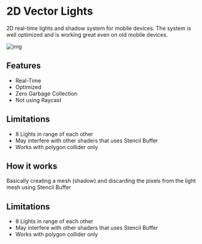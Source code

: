 
# 2D Vector Lights

2D real-time lights and shadow system for mobile devices. 
The system is well optimized and is working great even on old mobile devices.





![img](https://raw.githubusercontent.com/danix2d/Images/main/lights.png)
## Features

- Real-Time
- Optimized
- Zero Garbage Collection
- Not using Raycast


## Limitations

- 8 Lights in range of each other
- May interfere with other shaders that uses Stencil Buffer
- Works with polygon collider only
## How it works

Basically creating a mesh (shadow) and discarding 
the pixels from the light mesh using Stencil Buffer
## Limitations

- 8 Lights in range of each other
- May interfere with other shaders that uses Stencil Buffer
- Works with polygon collider only
